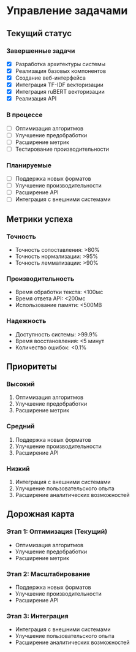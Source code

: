 # Управление задачами

## Текущий статус

### Завершенные задачи
- [x] Разработка архитектуры системы
- [x] Реализация базовых компонентов
- [x] Создание веб-интерфейса
- [x] Интеграция TF-IDF векторизации
- [x] Интеграция ruBERT векторизации
- [x] Реализация API

### В процессе
- [ ] Оптимизация алгоритмов
- [ ] Улучшение предобработки
- [ ] Расширение метрик
- [ ] Тестирование производительности

### Планируемые
- [ ] Поддержка новых форматов
- [ ] Улучшение производительности
- [ ] Расширение API
- [ ] Интеграция с внешними системами

## Метрики успеха

### Точность
- Точность сопоставления: >80%
- Точность нормализации: >95%
- Точность лемматизации: >90%

### Производительность
- Время обработки текста: <100мс
- Время ответа API: <200мс
- Использование памяти: <500MB

### Надежность
- Доступность системы: >99.9%
- Время восстановления: <5 минут
- Количество ошибок: <0.1%

## Приоритеты

### Высокий
1. Оптимизация алгоритмов
2. Улучшение предобработки
3. Расширение метрик

### Средний
1. Поддержка новых форматов
2. Улучшение производительности
3. Расширение API

### Низкий
1. Интеграция с внешними системами
2. Улучшение пользовательского опыта
3. Расширение аналитических возможностей

## Дорожная карта

### Этап 1: Оптимизация (Текущий)
- Оптимизация алгоритмов
- Улучшение предобработки
- Расширение метрик

### Этап 2: Масштабирование
- Поддержка новых форматов
- Улучшение производительности
- Расширение API

### Этап 3: Интеграция
- Интеграция с внешними системами
- Улучшение пользовательского опыта
- Расширение аналитических возможностей